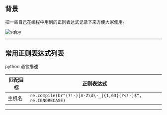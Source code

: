 ## 背景
把一些自己在编程中用到的正则表达式记录下来方便大家使用。

![sqlpy](static/2020-29/sqlpy-res.jpg)

---

## 常用正则表达式列表
python 语言描述

|**匹配目标**|**正则表达式**|
|-----------|------------|
|主机名      |`re.compile(br"(?!-)[A-Z\d\-_]{1,63}(?<!-)$", re.IGNORECASE)`|


---